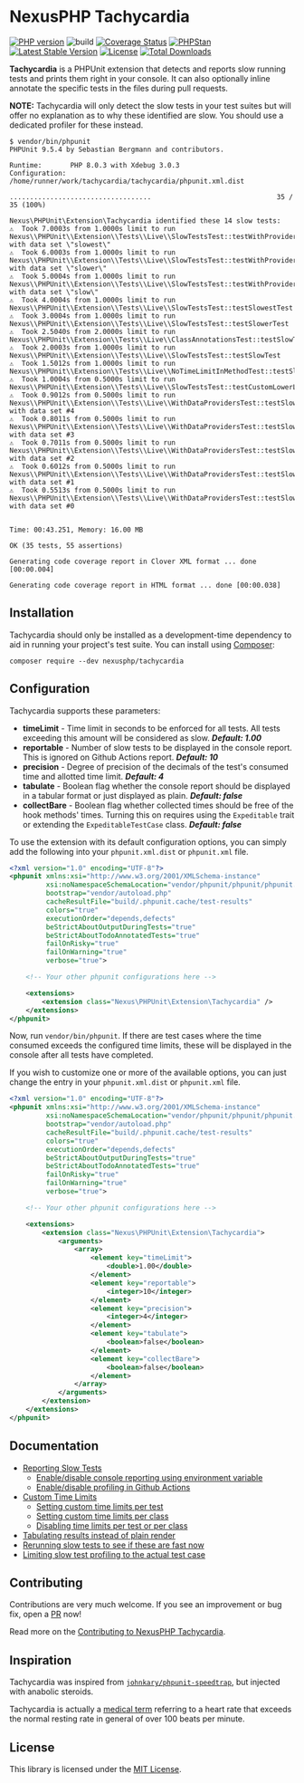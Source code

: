 # NexusPHP Tachycardia

[![PHP version](https://img.shields.io/packagist/php-v/nexusphp/tachycardia)](https://php.net)
![build](https://github.com/NexusPHP/tachycardia/actions/workflows/build.yml/badge.svg?branch=develop)
[![Coverage Status](https://coveralls.io/repos/github/NexusPHP/tachycardia/badge.svg?branch=develop)](https://coveralls.io/github/NexusPHP/tachycardia?branch=develop)
[![PHPStan](https://img.shields.io/badge/PHPStan-max%20level-brightgreen)](phpstan.neon.dist)
[![Latest Stable Version](https://poser.pugx.org/nexusphp/tachycardia/v)](//packagist.org/packages/nexusphp/tachycardia)
[![License](https://img.shields.io/github/license/nexusphp/tachycardia)](LICENSE)
[![Total Downloads](https://poser.pugx.org/nexusphp/tachycardia/downloads)](//packagist.org/packages/nexusphp/tachycardia)

**Tachycardia** is a PHPUnit extension that detects and reports slow running tests and prints them
right in your console. It can also optionally inline annotate the specific tests in the files
during pull requests.

**NOTE:** Tachycardia will only detect the slow tests in your test suites but will offer no explanation
as to why these identified are slow. You should use a dedicated profiler for these instead.

```console
$ vendor/bin/phpunit
PHPUnit 9.5.4 by Sebastian Bergmann and contributors.

Runtime:       PHP 8.0.3 with Xdebug 3.0.3
Configuration: /home/runner/work/tachycardia/tachycardia/phpunit.xml.dist

...................................                               35 / 35 (100%)

Nexus\PHPUnit\Extension\Tachycardia identified these 14 slow tests:
⚠  Took 7.0003s from 1.0000s limit to run Nexus\\PHPUnit\\Extension\\Tests\\Live\\SlowTestsTest::testWithProvider with data set \"slowest\"
⚠  Took 6.0003s from 1.0000s limit to run Nexus\\PHPUnit\\Extension\\Tests\\Live\\SlowTestsTest::testWithProvider with data set \"slower\"
⚠  Took 5.0004s from 1.0000s limit to run Nexus\\PHPUnit\\Extension\\Tests\\Live\\SlowTestsTest::testWithProvider with data set \"slow\"
⚠  Took 4.0004s from 1.0000s limit to run Nexus\\PHPUnit\\Extension\\Tests\\Live\\SlowTestsTest::testSlowestTest
⚠  Took 3.0004s from 1.0000s limit to run Nexus\\PHPUnit\\Extension\\Tests\\Live\\SlowTestsTest::testSlowerTest
⚠  Took 2.5040s from 2.0000s limit to run Nexus\\PHPUnit\\Extension\\Tests\\Live\\ClassAnnotationsTest::testSlowTestUsesClassTimeLimit
⚠  Took 2.0003s from 1.0000s limit to run Nexus\\PHPUnit\\Extension\\Tests\\Live\\SlowTestsTest::testSlowTest
⚠  Took 1.5012s from 1.0000s limit to run Nexus\\PHPUnit\\Extension\\Tests\\Live\\NoTimeLimitInMethodTest::testSlowTestNotDisabled
⚠  Took 1.0004s from 0.5000s limit to run Nexus\\PHPUnit\\Extension\\Tests\\Live\\SlowTestsTest::testCustomLowerLimit
⚠  Took 0.9012s from 0.5000s limit to run Nexus\\PHPUnit\\Extension\\Tests\\Live\\WithDataProvidersTest::testSlowProvidedTestRespectsTimeLimit with data set #4
⚠  Took 0.8011s from 0.5000s limit to run Nexus\\PHPUnit\\Extension\\Tests\\Live\\WithDataProvidersTest::testSlowProvidedTestRespectsTimeLimit with data set #3
⚠  Took 0.7011s from 0.5000s limit to run Nexus\\PHPUnit\\Extension\\Tests\\Live\\WithDataProvidersTest::testSlowProvidedTestRespectsTimeLimit with data set #2
⚠  Took 0.6012s from 0.5000s limit to run Nexus\\PHPUnit\\Extension\\Tests\\Live\\WithDataProvidersTest::testSlowProvidedTestRespectsTimeLimit with data set #1
⚠  Took 0.5513s from 0.5000s limit to run Nexus\\PHPUnit\\Extension\\Tests\\Live\\WithDataProvidersTest::testSlowProvidedTestRespectsTimeLimit with data set #0


Time: 00:43.251, Memory: 16.00 MB

OK (35 tests, 55 assertions)

Generating code coverage report in Clover XML format ... done [00:00.004]

Generating code coverage report in HTML format ... done [00:00.038]
```

## Installation

Tachycardia should only be installed as a development-time dependency to aid in
running your project's test suite. You can install using [Composer](https://getcomposer.org):

    composer require --dev nexusphp/tachycardia

## Configuration

Tachycardia supports these parameters:

- **timeLimit** - Time limit in seconds to be enforced for all tests. All tests exceeding
    this amount will be considered as slow. ***Default: 1.00***
- **reportable** - Number of slow tests to be displayed in the console report. This is ignored
    on Github Actions report. ***Default: 10***
- **precision** - Degree of precision of the decimals of the test's consumed time and allotted
    time limit. ***Default: 4***
- **tabulate** - Boolean flag whether the console report should be displayed in a tabular format
    or just displayed as plain. ***Default: false***
- **collectBare** - Boolean flag whether collected times should be free of the hook
    methods' times. Turning this on requires using the `Expeditable` trait or extending
    the `ExpeditableTestCase` class. ***Default: false***

To use the extension with its default configuration options, you can simply add the following
into your `phpunit.xml.dist` or `phpunit.xml` file.

```xml
<?xml version="1.0" encoding="UTF-8"?>
<phpunit xmlns:xsi="http://www.w3.org/2001/XMLSchema-instance"
         xsi:noNamespaceSchemaLocation="vendor/phpunit/phpunit/phpunit.xsd"
         bootstrap="vendor/autoload.php"
         cacheResultFile="build/.phpunit.cache/test-results"
         colors="true"
         executionOrder="depends,defects"
         beStrictAboutOutputDuringTests="true"
         beStrictAboutTodoAnnotatedTests="true"
         failOnRisky="true"
         failOnWarning="true"
         verbose="true">

    <!-- Your other phpunit configurations here -->

    <extensions>
        <extension class="Nexus\PHPUnit\Extension\Tachycardia" />
    </extensions>
</phpunit>
```

Now, run `vendor/bin/phpunit`. If there are test cases where the time consumed exceeds the configured
time limits, these will be displayed in the console after all tests have completed.

If you wish to customize one or more of the available options, you can just change the entry in your
`phpunit.xml.dist` or `phpunit.xml` file.

```xml
<?xml version="1.0" encoding="UTF-8"?>
<phpunit xmlns:xsi="http://www.w3.org/2001/XMLSchema-instance"
         xsi:noNamespaceSchemaLocation="vendor/phpunit/phpunit/phpunit.xsd"
         bootstrap="vendor/autoload.php"
         cacheResultFile="build/.phpunit.cache/test-results"
         colors="true"
         executionOrder="depends,defects"
         beStrictAboutOutputDuringTests="true"
         beStrictAboutTodoAnnotatedTests="true"
         failOnRisky="true"
         failOnWarning="true"
         verbose="true">

    <!-- Your other phpunit configurations here -->

    <extensions>
        <extension class="Nexus\PHPUnit\Extension\Tachycardia">
            <arguments>
                <array>
                    <element key="timeLimit">
                        <double>1.00</double>
                    </element>
                    <element key="reportable">
                        <integer>10</integer>
                    </element>
                    <element key="precision">
                        <integer>4</integer>
                    </element>
                    <element key="tabulate">
                        <boolean>false</boolean>
                    </element>
                    <element key="collectBare">
                        <boolean>false</boolean>
                    </element>
                </array>
            </arguments>
        </extension>
    </extensions>
</phpunit>
```

## Documentation

- [Reporting Slow Tests](docs/enable_reporting.md)
    - [Enable/disable console reporting using environment variable](docs/enable_reporting.md#enabledisable-console-reporting-using-environment-variable)
    - [Enable/disable profiling in Github Actions](docs/enable_reporting.md#enabledisable-profiling-in-github-actions)
- [Custom Time Limits](docs/custom_time_limits.md)
    - [Setting custom time limits per test](docs/custom_time_limits.md#setting-custom-time-limits-per-test)
    - [Setting custom time limits per class](docs/custom_time_limits.md#setting-custom-time-limits-per-class)
    - [Disabling time limits per test or per class](docs/custom_time_limits.md#disabling-time-limits-per-test-or-per-class)
- [Tabulating results instead of plain render](docs/tabulating_results.md)
- [Rerunning slow tests to see if these are fast now](docs/rerunning_tests.md)
- [Limiting slow test profiling to the actual test case](docs/limiting_test_times.md)

## Contributing

Contributions are very much welcome. If you see an improvement or bug fix,
open a [PR](https://github.com/NexusPHP/tachycardia/pulls) now!

Read more on the [Contributing to NexusPHP Tachycardia](.github/CONTRIBUTING.md).

## Inspiration

Tachycardia was inspired from [`johnkary/phpunit-speedtrap`](https://github.com/johnkary/phpunit-speedtrap),
but injected with anabolic steroids.

Tachycardia is actually a [medical term](https://www.webmd.com/heart-disease/atrial-fibrillation/what-are-the-types-of-tachycardia)
referring to a heart rate that exceeds the normal resting rate in general of over 100 beats per minute.

## License

This library is licensed under the [MIT License](LICENSE).
